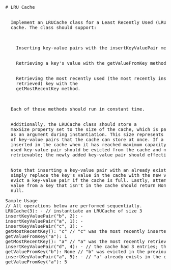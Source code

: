 <pre>
# LRU Cache


  Implement an LRUCache class for a Least Recently Used (LRU)
  cache. The class should support:


  
    Inserting key-value pairs with the insertKeyValuePair method.
  
  
    Retrieving a key's value with the getValueFromKey method.
  
  
    Retrieving the most recently used (the most recently inserted or
    retrieved) key with the
    getMostRecentKey method.
  


  Each of these methods should run in constant time.


  Additionally, the LRUCache class should store a
  maxSize property set to the size of the cache, which is passed in
  as an argument during instantiation. This size represents the maximum number
  of key-value pairs that the cache can store at once. If a key-value pair is
  inserted in the cache when it has reached maximum capacity, the least recently
  used key-value pair should be evicted from the cache and no longer
  retrievable; the newly added key-value pair should effectively replace it.


  Note that inserting a key-value pair with an already existing key should
  simply replace the key's value in the cache with the new value and shouldn't
  evict a key-value pair if the cache is full. Lastly, attempting to retrieve a
  value from a key that isn't in the cache should return None /
  null.

Sample Usage
// All operations below are performed sequentially.
LRUCache(3): - // instantiate an LRUCache of size 3
insertKeyValuePair("b", 2): -
insertKeyValuePair("a", 1): -
insertKeyValuePair("c", 3): -
getMostRecentKey(): "c" // "c" was the most recently inserted key
getValueFromKey("a"): 1
getMostRecentKey(): "a" // "a" was the most recently retrieved key
insertKeyValuePair("d", 4): - // the cache had 3 entries; the least recently used one is evicted
getValueFromKey("b"): None // "b" was evicted in the previous operation
insertKeyValuePair("a", 5): - // "a" already exists in the cache so its value just gets replaced
getValueFromKey("a"): 5

</pre>